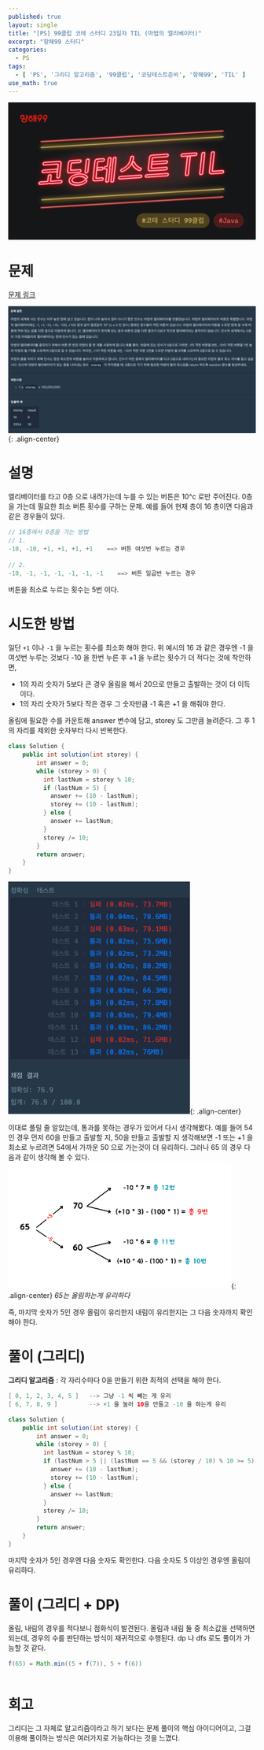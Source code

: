 ```yaml
---
published: true
layout: single
title: "[PS] 99클럽 코테 스터디 23일차 TIL (마법의 엘리베이터)"
excerpt: "항해99 스터디"
categories:
  - PS
tags:
  - [ 'PS', '그리디 알고리즘', '99클럽', '코딩테스트준비', '항해99', 'TIL' ]
use_math: true
---
```



![img_3.png](https://github.com/zhtmr/static-files-for-posting/blob/main/static-files-for-posting/20240722/99club_TIL_thumbnail/%EA%B8%B0%EB%B3%B8%ED%98%951_java.png?raw=true)


# 문제
[문제 링크](https://school.programmers.co.kr/learn/courses/30/lessons/148653)

![img_3.png](https://github.com/zhtmr/static-files-for-posting/blob/main/static-files-for-posting/20240813/ex.png?raw=true){: .align-center}

# 설명
엘리베이터를 타고 0층 으로 내려가는데 누를 수 있는 버튼은 10^c 로만 주어진다. 0층을 가는데 필요한 최소 버튼 횟수를 구하는 문제.
예를 들어 현재 층이 16 층이면 다음과 같은 경우들이 있다.
```java
// 16층에서 0층을 가는 방법
// 1. 
-10, -10, +1, +1, +1, +1    ==> 버튼 여섯번 누르는 경우

// 2. 
-10, -1, -1, -1, -1, -1, -1    ==> 버튼 일곱번 누르는 경우
```
버튼을 최소로 누르는 횟수는 5번 이다.

# 시도한 방법
일단 `+1` 이나 `-1` 을 누르는 횟수를 최소화 해야 한다. 위 예시의 16 과 같은 경우엔 -1 을 여섯번 누루는 것보다 -10 을 한번 누른 후 +1 을 누르는 횟수가 더 적다는 것에 착안하면,

- 1의 자리 숫자가 5보다 큰 경우 올림을 해서 20으로 만들고 출발하는 것이 더 이득이다.
- 1의 자리 숫자가 5보다 작은 경우 그 숫자만큼 -1 혹은 +1 을 해줘야 한다. 

올림에 필요한 수를 카운트해 answer 변수에 담고, storey 도 그만큼 늘려준다. 그 후 1의 자리를 제외한 숫자부터 다시 반복한다.

```java
class Solution {
    public int solution(int storey) {
        int answer = 0;
        while (storey > 0) {
          int lastNum = storey % 10;
          if (lastNum > 5) {
            answer += (10 - lastNum);
            storey += (10 - lastNum);
          } else {
            answer += lastNum;
          }
          storey /= 10;
        }
        return answer;
    }
}
```
![img_3.png](https://github.com/zhtmr/static-files-for-posting/blob/main/static-files-for-posting/20240813/fail.png?raw=true){: .align-center}

이대로 풀릴 줄 알았는데, 통과를 못하는 경우가 있어서 다시 생각해봤다. 
예를 들어 54 인 경우 먼저 60을 만들고 출발할 지, 50을 만들고 출발할 지 생각해보면 -1 또는 +1 을 최소로 누르려면 54에서 가까운 50 으로 가는것이 더 유리하다.
그러나 65 의 경우 다음과 같이 생각해 볼 수 있다.
![img_3.png](https://github.com/zhtmr/static-files-for-posting/blob/main/static-files-for-posting/20240813/65-1.png?raw=true){: .align-center}
*65는 올림하는게 유리하다*

즉, 마지막 숫자가 5인 경우 올림이 유리한지 내림이 유리한지는 그 다음 숫자까지 확인해야 한다.

# 풀이 (그리디)
**그리디 알고리즘** : 각 자리수마다 0을 만들기 위한 최적의 선택을 해야 한다.

```java
[ 0, 1, 2, 3, 4, 5 ]   --> 그냥 -1 씩 빼는 게 유리
[ 6, 7, 8, 9 ]         --> +1 을 눌러 10을 만들고 -10 을 하는게 유리
```

```java
class Solution {
    public int solution(int storey) {
        int answer = 0;
        while (storey > 0) {
          int lastNum = storey % 10;
          if (lastNum > 5 || (lastNum == 5 && (storey / 10) % 10 >= 5)) {
            answer += (10 - lastNum);
            storey += (10 - lastNum);
          } else {
            answer += lastNum;
          }
          storey /= 10;
        }
        return answer;
    }
}
```
마지막 숫자가 5인 경우엔 다음 숫자도 확인한다. 다음 숫자도 5 이상인 경우엔 올림이 유리하다. 


# 풀이 (그리디 + DP)
올림, 내림의 경우를 적다보니 점화식이 발견된다. 올림과 내림 둘 중 최소값을 선택하면 되는데, 경우의 수를 판단하는 방식이 재귀적으로 수행된다.
dp 나 dfs 로도 풀이가 가능할 것 같다.

```java
f(65) = Math.min((5 + f(7)), 5 + f(6)) 
```

```java

```

# 회고
그리디는 그 자체로 알고리즘이라고 하기 보다는 문제 풀이의 핵심 아이디어이고, 그걸 이용해 풀이하는 방식은 여러가지로 가능하다는 것을 느꼈다.